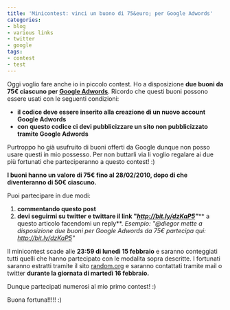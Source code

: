 ```yaml
---
title: 'Minicontest: vinci un buono di 75&euro; per Google Adwords'
categories:
- blog
- various links
- twitter
- google
tags:
- contest
- test
---
```

Oggi voglio fare anche io in piccolo contest. Ho a disposizione **due buoni da
75€ ciascuno per [Google Adwords](http://adwords.google.com)**. Ricordo che
questi buoni possono essere usati con le seguenti condizioni:

  * **il codice deve essere inserito alla creazione di un nuovo account Google Adwords**
  * **con questo codice ci devi pubblicizzare un sito non pubblicizzato tramite Google Adwords**
  

  
Purtroppo ho già usufruito di buoni offerti da Google dunque non posso usare
questi in mio possesso. Per non buttarli via li voglio regalare ai due più
fortunati che parteciperanno a questo contest! :)

**I buoni hanno un valore di 75€  fino al 28/02/2010, dopo di che diventeranno di 50€ ciascuno.**

Puoi partecipare in due modi:

  1. **commentando questo post**
  2. **devi seguirmi su twitter e twittare il link "_<http://bit.ly/dzKaP5>"_**** a questo articolo facendomi un reply**. _Esempio: "@diegor mette a disposizione due buoni per Google Adwords da 75€ partecipa qui: http://bit.ly/dzKaP5"_
  

  
Il minicontest scade alle **23:59 di lunedì 15 febbraio** e saranno
conteggiati tutti quelli che hanno partecipato con le modalita sopra
descritte. I fortunati saranno estratti tramite il sito
[random.org](http://random.org) e saranno contattati tramite mail o twitter
**durante la giornata di martedì 16 febbraio.**

Dunque partecipati numerosi al mio primo contest! :)

Buona fortuna!!!!! :)

